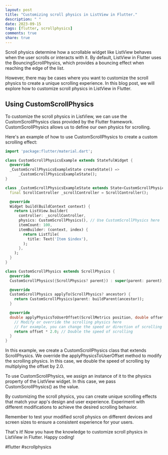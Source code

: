 ```yaml
---
layout: post
title: "Customizing scroll physics in ListView in Flutter."
description: " "
date: 2023-09-15
tags: [flutter, scrollphysics]
comments: true
share: true
---
```


Scroll physics determine how a scrollable widget like ListView behaves when the user scrolls or interacts with it. By default, ListView in Flutter uses the BouncingScrollPhysics, which provides a bouncing effect when reaching the edge of the list.

However, there may be cases where you want to customize the scroll physics to create a unique scrolling experience. In this blog post, we will explore how to customize scroll physics in ListView in Flutter.

## Using CustomScrollPhysics

To customize the scroll physics in ListView, we can use the CustomScrollPhysics class provided by the Flutter framework. CustomScrollPhysics allows us to define our own physics for scrolling. 

Here's an example of how to use CustomScrollPhysics to create a custom scrolling effect:

```dart
import 'package:flutter/material.dart';

class CustomScrollPhysicsExample extends StatefulWidget {
  @override
  _CustomScrollPhysicsExampleState createState() =>
      _CustomScrollPhysicsExampleState();
}

class _CustomScrollPhysicsExampleState extends State<CustomScrollPhysicsExample> {
  final ScrollController _scrollController = ScrollController();

  @override
  Widget build(BuildContext context) {
    return ListView.builder(
      controller: _scrollController,
      physics: CustomScrollPhysics(), // Use CustomScrollPhysics here
      itemCount: 100,
      itemBuilder: (context, index) {
        return ListTile(
          title: Text('Item $index'),
        );
      },
    );
  }
}

class CustomScrollPhysics extends ScrollPhysics {
  @override
  CustomScrollPhysics({ScrollPhysics? parent}) : super(parent: parent);

  @override
  CustomScrollPhysics applyTo(ScrollPhysics? ancestor) {
    return CustomScrollPhysics(parent: buildParent(ancestor));
  }

  @override
  double applyPhysicsToUserOffset(ScrollMetrics position, double offset) {
    // Modify or override the scrolling physics here
    // For example, you can change the speed or direction of scrolling
    return offset * 2.0; // Double the speed of scrolling
  }
}

```

In this example, we create a CustomScrollPhysics class that extends ScrollPhysics. We override the applyPhysicsToUserOffset method to modify the scrolling physics. In this case, we double the speed of scrolling by multiplying the offset by 2.0.

To use CustomScrollPhysics, we assign an instance of it to the physics property of the ListView widget. In this case, we pass CustomScrollPhysics() as the value.

By customizing the scroll physics, you can create unique scrolling effects that match your app's design and user experience. Experiment with different modifications to achieve the desired scrolling behavior.

Remember to test your modified scroll physics on different devices and screen sizes to ensure a consistent experience for your users.

That's it! Now you have the knowledge to customize scroll physics in ListView in Flutter. Happy coding!

#flutter #scrollphysics